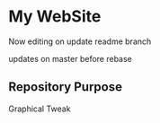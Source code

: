 # My WebSite

Now editing on update readme branch

updates on master before rebase

## Repository Purpose

Graphical Tweak
